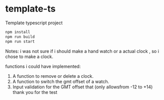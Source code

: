 # template-ts

Template typescript project

```javascript
npm install
npm run build
npm run start
```

Notes:
i was not sure if i should make a hand watch or a actual clock , so i chose to make a clock.

functions i could have implemented:

1. A function to remove or delete a clock.
2. A function to switch the gmt offset of a watch.
3. Input validation for the GMT offset that (only allowsfrom -12 to +14)
   thank you for the test
